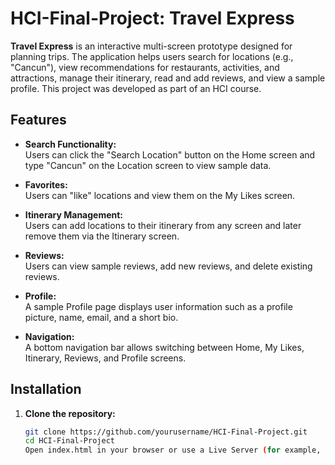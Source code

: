 # HCI-Final-Project: Travel Express

**Travel Express** is an interactive multi-screen prototype designed for planning trips. The application helps users search for locations (e.g., "Cancun"), view recommendations for restaurants, activities, and attractions, manage their itinerary, read and add reviews, and view a sample profile. This project was developed as part of an HCI course.

## Features

- **Search Functionality:**  
  Users can click the "Search Location" button on the Home screen and type "Cancun" on the Location screen to view sample data.
  
- **Favorites:**  
  Users can "like" locations and view them on the My Likes screen.

- **Itinerary Management:**  
  Users can add locations to their itinerary from any screen and later remove them via the Itinerary screen.

- **Reviews:**  
  Users can view sample reviews, add new reviews, and delete existing reviews.

- **Profile:**  
  A sample Profile page displays user information such as a profile picture, name, email, and a short bio.

- **Navigation:**  
  A bottom navigation bar allows switching between Home, My Likes, Itinerary, Reviews, and Profile screens.

## Installation

1. **Clone the repository:**

   ```bash
   git clone https://github.com/yourusername/HCI-Final-Project.git
   cd HCI-Final-Project
   Open index.html in your browser or use a Live Server (for example, via VS Code) to view the application locally.
